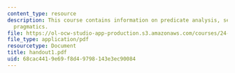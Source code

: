 ```yaml
---
content_type: resource
description: This course contains information on predicate analysis, semantics and
  pragmatics.
file: https://ol-ocw-studio-app-production.s3.amazonaws.com/courses/24-251-introduction-to-philosophy-of-language-spring-2005/68cac4419e69f8d49798143e3ec90084_handout1.pdf
file_type: application/pdf
resourcetype: Document
title: handout1.pdf
uid: 68cac441-9e69-f8d4-9798-143e3ec90084
---
```

